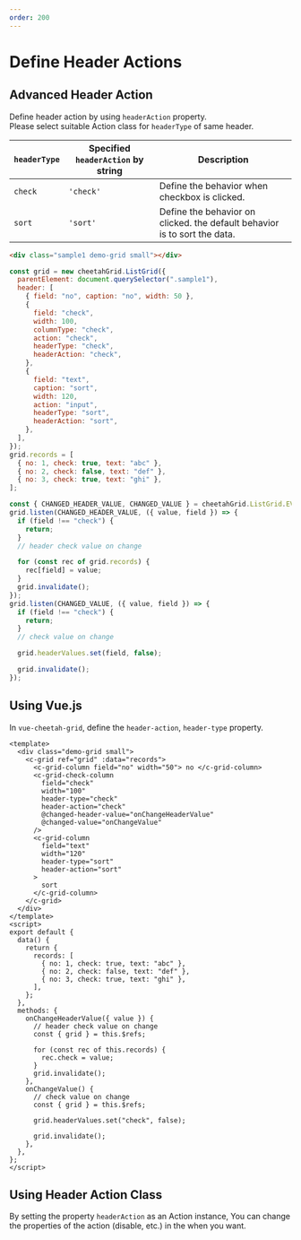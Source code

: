 ```yaml
---
order: 200
---
```


# Define Header Actions

## Advanced Header Action

Define header action by using `headerAction` property.  
Please select suitable Action class for `headerType` of same header.

| `headerType` | Specified `headerAction` by string | Description                                                               |
| ------------ | ---------------------------------- | ------------------------------------------------------------------------- |
| `check`      | `'check'`                          | Define the behavior when checkbox is clicked.                             |
| `sort`       | `'sort'`                           | Define the behavior on clicked. the default behavior is to sort the data. |

<code-preview>

```html
<div class="sample1 demo-grid small"></div>
```

```js
const grid = new cheetahGrid.ListGrid({
  parentElement: document.querySelector(".sample1"),
  header: [
    { field: "no", caption: "no", width: 50 },
    {
      field: "check",
      width: 100,
      columnType: "check",
      action: "check",
      headerType: "check",
      headerAction: "check",
    },
    {
      field: "text",
      caption: "sort",
      width: 120,
      action: "input",
      headerType: "sort",
      headerAction: "sort",
    },
  ],
});
grid.records = [
  { no: 1, check: true, text: "abc" },
  { no: 2, check: false, text: "def" },
  { no: 3, check: true, text: "ghi" },
];

const { CHANGED_HEADER_VALUE, CHANGED_VALUE } = cheetahGrid.ListGrid.EVENT_TYPE;
grid.listen(CHANGED_HEADER_VALUE, ({ value, field }) => {
  if (field !== "check") {
    return;
  }
  // header check value on change

  for (const rec of grid.records) {
    rec[field] = value;
  }
  grid.invalidate();
});
grid.listen(CHANGED_VALUE, ({ value, field }) => {
  if (field !== "check") {
    return;
  }
  // check value on change

  grid.headerValues.set(field, false);

  grid.invalidate();
});
```

</code-preview>

## Using Vue.js

In `vue-cheetah-grid`, define the `header-action`, `header-type` property.

<code-preview>

```vue
<template>
  <div class="demo-grid small">
    <c-grid ref="grid" :data="records">
      <c-grid-column field="no" width="50"> no </c-grid-column>
      <c-grid-check-column
        field="check"
        width="100"
        header-type="check"
        header-action="check"
        @changed-header-value="onChangeHeaderValue"
        @changed-value="onChangeValue"
      />
      <c-grid-column
        field="text"
        width="120"
        header-type="sort"
        header-action="sort"
      >
        sort
      </c-grid-column>
    </c-grid>
  </div>
</template>
<script>
export default {
  data() {
    return {
      records: [
        { no: 1, check: true, text: "abc" },
        { no: 2, check: false, text: "def" },
        { no: 3, check: true, text: "ghi" },
      ],
    };
  },
  methods: {
    onChangeHeaderValue({ value }) {
      // header check value on change
      const { grid } = this.$refs;

      for (const rec of this.records) {
        rec.check = value;
      }
      grid.invalidate();
    },
    onChangeValue() {
      // check value on change
      const { grid } = this.$refs;

      grid.headerValues.set("check", false);

      grid.invalidate();
    },
  },
};
</script>
```

</code-preview>

## Using Header Action Class

By setting the property `headerAction` as an Action instance,
You can change the properties of the action (disable, etc.) in the when you want.

<!-- Please refer to [here](./Classes.md) -->
